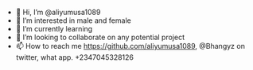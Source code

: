 - 👋 Hi, I’m @aliyumusa1089
- 👀 I’m interested in male and female
- 🌱 I’m currently learning 
- 💞️ I’m looking to collaborate on any potential project
- 📫 How to reach me https://github.com/aliyumusa1089, @Bhangyz on twitter, what app. +2347045328126

<!---
aliyumusa1089/aliyumusa1089 is a ✨ special ✨ repository because its `README.md` (this file) appears on your GitHub profile.
You can click the Preview link to take a look at your changes.
--->

